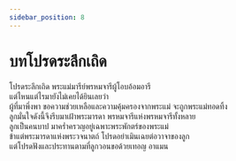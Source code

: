 ```yaml
---
sidebar_position: 8
---
```


# บทโปรดระลึกเถิด

โปรดระลึกเถิด พระแม่มารีย์พรหมจารีผู้โอบอ้อมอารี  
แต่ไหนแต่ไรมายังไม่เคยได้ยินเลยว่า  
ผู้ที่มาพึ่งพา ขอความช่วยเหลือและความคุ้มครองจากพระแม่ จะถูกพระแม่ทอดทิ้ง   
ลูกมั่นใจดังนี้จึงรีบมาเฝ้าพระมารดา พรหมจารีแห่งพรหมจารีทั้งหลาย  
ลูกเป็นคนบาป มาคร่ำครวญอยู่เฉพาะพระพักตร์ของพระแม่  
ข้าแต่พระมารดาแห่งพระวจนาตถ์ โปรดอย่าเมินเฉยต่อวาจาของลูก   
แต่โปรดฟังและประทานตามที่ลูกวอนขอด้วยเทอญ อาแมน  